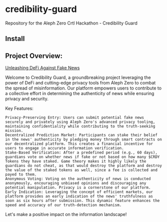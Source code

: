 # credibility-guard
Repository for the Aleph Zero Crtl Hackathon - Credibility Guard

## Install

## Project Overview: 

[Unleashing DeFi Against Fake News](https://taikai.network/alephzero/hackathons/CTRL-Hack-ZK/projects/clrgwejuu026rvn01l61mow2y/idea)

Welcome to Credibility Guard, a groundbreaking project leveraging the power of DeFi and cutting-edge privacy tools from Aleph Zero to combat the spread of misinformation. Our platform empowers users to contribute to a collective effort in determining the authenticity of news while ensuring privacy and security.

Key Features:

    Privacy-Preserving Entry: Users can submit potential fake news securely and privately using Aleph Zero's advanced privacy tooling, maintaining confidentiality while contributing to the truth-seeking mission.
    Decentralized Prediction Market: Participants can stake their belief in the news' authenticity by pledging money through smart contracts on our decentralized platform. This creates a financial incentive for users to engage in accurate information verification.
    Stake-Based Verification: After a predefined period (e.g., 60 days), guardians vote on whether news if fake or not based on how many $CRDY Tokens they have staked. Game theory makes it highly likely the guardians do not cheat, as that would destroy the platform and destroy the value of the staked tokens as well, since a fee is collected and payed to them.
    Anonymous Voting: Voting on the authenticity of news is conducted anonymously, encouraging unbiased opinions and discouraging any potential manipulation. Privacy is a cornerstone of our platform.
    Early Indication: Leveraging the concept of efficient markets, our platform provides an early indication of the news' truthfulness as soon as six hours after submission. This dynamic feature enhances the speed and accuracy of our truth-detection mechanism.

 Let's make a positive impact on the information landscape! 